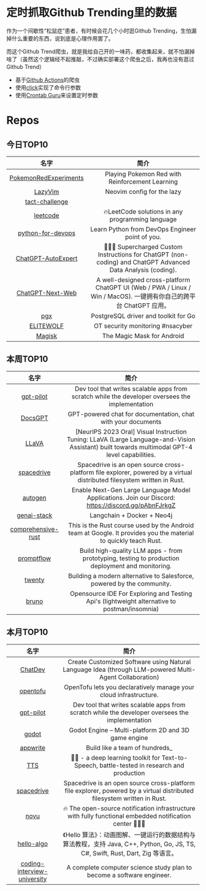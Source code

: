 # 定时抓取Github Trending里的数据

作为一个间歇性“松鼠症”患者，有时候会花几个小时逛Github Trending，生怕漏掉什么重要的东西，说到底是心理作用罢了。

而这个Github Trend爬虫，就是我给自己开的一味药，都收集起来，就不怕漏掉啥了（虽然这个逻辑经不起推敲，不过确实部署这个爬虫之后，我再也没有逛过Github Trend）

* 基于[Github Actions](https://docs.github.com/en/actions)的爬虫
* 使用[click](https://github.com/pallets/click)实现了命令行参数
* 使用[Crontab Guru](https://crontab.guru/)来设置定时参数

# Repos
## 今日TOP10 
<!-- START OF DAILY_TOP10_REPOS -->
| 名字 | 简介 |
| :----: | :----: |
| [PokemonRedExperiments](https://github.com/PWhiddy/PokemonRedExperiments) | Playing Pokemon Red with Reinforcement Learning |
| [LazyVim](https://github.com/LazyVim/LazyVim) | Neovim config for the lazy |
| [tact-challenge](https://github.com/ton-community/tact-challenge) |  |
| [leetcode](https://github.com/doocs/leetcode) | 🔥LeetCode solutions in any programming language | 多种编程语言实现 LeetCode、《剑指 Offer（第 2 版）》、《程序员面试金典（第 6 版）》题解 |
| [python-for-devops](https://github.com/iam-veeramalla/python-for-devops) | Learn Python from DevOps Engineer point of you. |
| [ChatGPT-AutoExpert](https://github.com/spdustin/ChatGPT-AutoExpert) | 🚀🧠💬 Supercharged Custom Instructions for ChatGPT (non-coding) and ChatGPT Advanced Data Analysis (coding). |
| [ChatGPT-Next-Web](https://github.com/Yidadaa/ChatGPT-Next-Web) | A well-designed cross-platform ChatGPT UI (Web / PWA / Linux / Win / MacOS). 一键拥有你自己的跨平台 ChatGPT 应用。 |
| [pgx](https://github.com/jackc/pgx) | PostgreSQL driver and toolkit for Go |
| [ELITEWOLF](https://github.com/nsacyber/ELITEWOLF) | OT security monitoring #nsacyber |
| [Magisk](https://github.com/topjohnwu/Magisk) | The Magic Mask for Android |
<!-- END OF DAILY_TOP10_REPOS -->

## 本周TOP10
<!-- START OF WEEKLY_TOP10_REPOS -->
| 名字 | 简介 |
| :----: | :----: |
| [gpt-pilot](https://github.com/Pythagora-io/gpt-pilot) | Dev tool that writes scalable apps from scratch while the developer oversees the implementation |
| [DocsGPT](https://github.com/arc53/DocsGPT) | GPT-powered chat for documentation, chat with your documents |
| [LLaVA](https://github.com/haotian-liu/LLaVA) | [NeurIPS 2023 Oral] Visual Instruction Tuning: LLaVA (Large Language-and-Vision Assistant) built towards multimodal GPT-4 level capabilities. |
| [spacedrive](https://github.com/spacedriveapp/spacedrive) | Spacedrive is an open source cross-platform file explorer, powered by a virtual distributed filesystem written in Rust. |
| [autogen](https://github.com/microsoft/autogen) | Enable Next-Gen Large Language Model Applications. Join our Discord: https://discord.gg/pAbnFJrkgZ |
| [genai-stack](https://github.com/docker/genai-stack) | Langchain + Docker + Neo4j |
| [comprehensive-rust](https://github.com/google/comprehensive-rust) | This is the Rust course used by the Android team at Google. It provides you the material to quickly teach Rust. |
| [promptflow](https://github.com/microsoft/promptflow) | Build high-quality LLM apps - from prototyping, testing to production deployment and monitoring. |
| [twenty](https://github.com/twentyhq/twenty) | Building a modern alternative to Salesforce, powered by the community. |
| [bruno](https://github.com/usebruno/bruno) | Opensource IDE For Exploring and Testing Api's (lightweight alternative to postman/insomnia) |
<!-- END OF WEEKLY_TOP10_REPOS -->

## 本月TOP10
<!-- START OF MONTHLY_TOP10_REPOS -->
| 名字 | 简介 |
| :----: | :----: |
| [ChatDev](https://github.com/OpenBMB/ChatDev) | Create Customized Software using Natural Language Idea (through LLM-powered Multi-Agent Collaboration) |
| [opentofu](https://github.com/opentofu/opentofu) | OpenTofu lets you declaratively manage your cloud infrastructure. |
| [gpt-pilot](https://github.com/Pythagora-io/gpt-pilot) | Dev tool that writes scalable apps from scratch while the developer oversees the implementation |
| [godot](https://github.com/godotengine/godot) | Godot Engine – Multi-platform 2D and 3D game engine |
| [appwrite](https://github.com/appwrite/appwrite) | Build like a team of hundreds_ |
| [TTS](https://github.com/coqui-ai/TTS) | 🐸💬 - a deep learning toolkit for Text-to-Speech, battle-tested in research and production |
| [spacedrive](https://github.com/spacedriveapp/spacedrive) | Spacedrive is an open source cross-platform file explorer, powered by a virtual distributed filesystem written in Rust. |
| [novu](https://github.com/novuhq/novu) | 🔥 The open-source notification infrastructure with fully functional embedded notification center 🚀🚀🚀 |
| [hello-algo](https://github.com/krahets/hello-algo) | 《Hello 算法》：动画图解、一键运行的数据结构与算法教程，支持 Java, C++, Python, Go, JS, TS, C#, Swift, Rust, Dart, Zig 等语言。 |
| [coding-interview-university](https://github.com/jwasham/coding-interview-university) | A complete computer science study plan to become a software engineer. |
<!-- END OF MONTHLY_TOP10_REPOS -->
